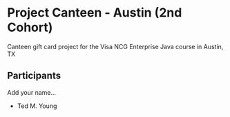 # Project Canteen - Austin (2nd Cohort)

Canteen gift card project for the Visa NCG Enterprise Java course in Austin, TX

## Participants

Add your name...

* Ted M. Young


